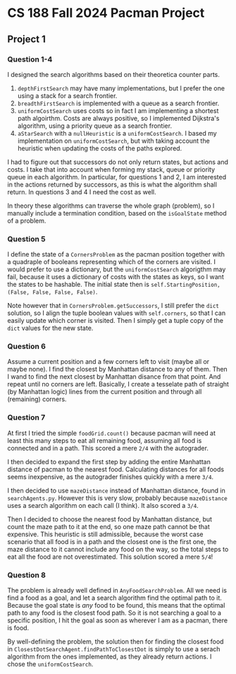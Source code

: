 # CS 188 Fall 2024 Pacman Project

## Project 1

### Question 1-4

I designed the search algorithms based on their theoretica counter parts.

1. `depthFirstSearch` may have many implementations, but I prefer the one using a stack for a search frontier.
2. `breadthFirstSearch` is implemented with a queue as a search frontier.
3. `uniformCostSearch` uses costs so in fact I am implementing a shortest path algoirthm. Costs are always positive, so I implemented Dijkstra's algorithm, using a priority queue as a search frontier.
4. `aStarSearch` with a `nullHeuristic` is a `uniformCostSearch`. I based my implementation on `uniformCostSearch`, but with taking account the heuristic when updating the costs of the paths explored.

I had to figure out that successors do not only return states, but actions and costs. I take that into account when forming my stack, queue or priority queue in each algorithm. In particular, for questions 1 and 2, I am interested in the actions returned by successors, as this is what the algorithm shall return. In questions 3 and 4 I need the cost as well.

In theory these algorithms can traverse the whole graph (problem), so I manually include a termination condition, based on the `isGoalState` method of a problem.

### Question 5

I define the state of a `CornersProblem` as the pacman position together with a quadraple of booleans representing which of the corners are visited. I would prefer to use a dictionary, but the `uniformCostSearch` algorigthm may fail, because it uses a dictionary of costs with the states as keys, so I want the states to be hashable. The initial state then is `self.StartingPosition, (False, False, False, False)`.

Note however that in `CornersProblem.getSuccessors`, I still prefer the `dict` solution, so I align the tuple boolean values with `self.corners`, so that I can easily update which corner is visited. Then I simply get a tuple copy of the `dict` values for the new state.

### Question 6

Assume a current position and a few corners left to visit (maybe all or maybe none). I find the closest by Manhattan distance to any of them. Then I wand to find the next closest by Manhattan disance from that point. And repeat until no corners are left. Basically, I create a tesselate path of straight (by Manhattan logic) lines from the current position and through all (remaining) corners.

### Question 7

At first I tried the simple `foodGrid.count()` because pacman will need at least this many steps to eat all remaining food, assuming all food is connected and in a path. This scored a mere `2/4` with the autograder.

I then decided to expand the first step by adding the entire Manhattan distance of pacman to the nearest food. Calculating distances for all foods seems inexpensive, as the autograder finishes quickly with a mere `3/4`.

I then decided to use `mazeDistance` instead of Manhattan distance, found in `searchAgents.py`. However this is very slow, probably because  `mazeDistance` uses a search algorithm on each call (I think). It also scored a `3/4`.

Then I decided to choose the nearest food by Manhattan distance, but count the maze path to it at the end, so one maze path cannot be that expensive. This heuristic is still admissible, because the worst case scenario that all food is in a path and the closest one is the first one, the maze distance to it cannot include any food on the way, so the total steps to eat all the food are not overestimated. This solution scored a mere `5/4`!

### Question 8

The problem is already well defined in `AnyFoodSearchProblem`. All we need is find a food as a goal, and let a search algorithm find the optimal path to it. Because the goal state is _any_ food to be found, this means that the optimal path to any food is the closest food path. So it is not searching a goal to a specific position, I hit the goal as soon as wherever I am as a pacman, there is food.

By well-defining the problem, the solution then for finding the closest food in `ClosestDotSearchAgent.findPathToClosestDot` is simply to use a serach algorithm from the ones implemented, as they already return actions. I chose the `uniformCostSearch`.
